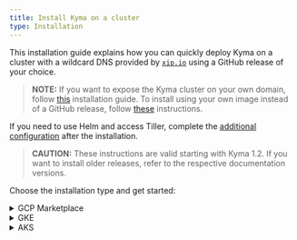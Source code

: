 ```yaml
---
title: Install Kyma on a cluster
type: Installation
---
```


This installation guide explains how you can quickly deploy Kyma on a cluster with a wildcard DNS provided by [`xip.io`](http://xip.io) using a GitHub release of your choice.

>**NOTE:** If you want to expose the Kyma cluster on your own domain, follow [this](#installation-use-your-own-domain) installation guide. To install using your own image instead of a GitHub release, follow [these](#installation-use-your-own-kyma-installer-image) instructions.

If you need to use Helm and access Tiller, complete the [additional configuration](#installation-use-helm) after the installation.

>**CAUTION:** These instructions are valid starting with Kyma 1.2. If you want to install older releases, refer to the respective documentation versions.

Choose the installation type and get started:

<div tabs>
  <details>
  <summary>
  GCP Marketplace
  </summary>

  1. Access the Google Cloud Platform (GCP) Console at `https://console.cloud.google.com/`.
  2. Select your project from the platform bar at the top of the page.
  3. Search for GCP Marketplace in the search box and open the GCP Marketplace page.
  4. Search for Kyma in the search box on the GCP Marketplace page and open **project Kyma** and click **CONFIGURE**.
  5. You need to create a Kubernetes cluster for your Kyma installation. Select a cluster zone from the drop-down menu and click **Create cluster**. Wait for a few minutes for the Kubernetes cluster to deploy.
  6. Leave the default values or adjust these settings:

  | Field   |      Default value     |
  |----------|-------------|
  | **Namespace**| `default`|
  | **App instance Namespace** | `kyma` |
  | **Cluster Admin Service Account** | `Create a new service account` |

  7. Click the **Deploy** button for the Kyma installation to start.

  > **NOTE:** The installation can take several minutes to complete.

  8. Go back to the GCP Console and navigate to **Applications** in the left navigation menu for the installation status details.
  9. If the installation status is green, follow the steps in the **INFO PANEL** under the **Next steps** section to import the self-signed TLS certificate to your keychain.
  10. Access the cluster using the link and login details provided in the **Kyma info** section on the application details page.

  > **TIP:** You can also watch [this](https://www.youtube.com/watch?v=hxVhQqI1B5A) video to see how to install Kyma on Google Kubernetes Engine through Marketplace.

  </details>
  <details>
  <summary>
  GKE
  </summary>

Install Kyma on a [Google Kubernetes Engine](https://cloud.google.com/kubernetes-engine/) (GKE) cluster.

## Prerequisites

- [Google Cloud Platform](https://console.cloud.google.com/) (GCP) project with Kubernetes Engine API enabled
- [kubectl](https://kubernetes.io/docs/tasks/tools/install-kubectl/) 1.12.0
- [gcloud](https://cloud.google.com/sdk/gcloud/)
- [wget](https://www.gnu.org/software/wget/)

## Choose the release to install

1. Go to [this](https://github.com/kyma-project/kyma/releases/) page and choose the release you want to install.

2. Export the release version as an environment variable. Run:
    ```
    export KYMA_VERSION={KYMA_RELEASE_VERSION}
    ```

## Prepare the GKE cluster

1. Select a name for your cluster. Export the cluster name, the name of your GCP project, and the zone you want to deploy to as environment variables. Run:
    ```
    export CLUSTER_NAME={CLUSTER_NAME_YOU_WANT}
    export GCP_PROJECT={YOUR_GCP_PROJECT}
    export GCP_ZONE={GCP_ZONE_TO_DEPLOY_TO}
    ```

2. Create a cluster in the zone defined in the previous step. Run:
    ```
    gcloud container --project "$GCP_PROJECT" clusters \
    create "$CLUSTER_NAME" --zone "$GCP_ZONE" \
    --cluster-version "1.12" --machine-type "n1-standard-4" \
    --addons HorizontalPodAutoscaling,HttpLoadBalancing
    ```

3. Configure kubectl to use your new cluster. Run:
    ```
    gcloud container clusters get-credentials $CLUSTER_NAME --zone $GCP_ZONE --project $GCP_PROJECT
    ```

4. Add your account as the cluster administrator:
    ```
    kubectl create clusterrolebinding cluster-admin-binding --clusterrole=cluster-admin --user=$(gcloud config get-value account)
    ```

5. Install Tiller on your GKE cluster. Run:

    ```
    kubectl apply -f https://raw.githubusercontent.com/kyma-project/kyma/$KYMA_VERSION/installation/resources/tiller.yaml
    ```

## Install Kyma

1. Deploy Kyma. Run:
        ```
        kubectl apply -f https://github.com/kyma-project/kyma/releases/download/$KYMA_VERSION/kyma-installer-cluster.yaml
        ```

2. Check if the Pods of Tiller and the Kyma Installer are running:
        ```
        kubectl get pods --all-namespaces
        ```

3. To watch the installation progress, run:
        ```
        while true; do \
          kubectl -n default get installation/kyma-installation -o jsonpath="{'Status: '}{.status.state}{', description: '}{.status.description}"; echo; \
          sleep 5; \
        done
        ```

After the installation process is finished, the `Status: Installed, description: Kyma installed` message appears.
    In case of an error, you can fetch the logs from the Installer by running:
    ```
    kubectl -n kyma-installer logs -l 'name=kyma-installer'
    ```

## Post-installation steps

### Add the xip.io self-signed certificate to your OS trusted certificates

    After the installation, add the custom Kyma [`xip.io`](http://xip.io/) self-signed certificate to the trusted certificates of your OS. For MacOS, run:
    ```
    tmpfile=$(mktemp /tmp/temp-cert.XXXXXX) \
    && kubectl get configmap net-global-overrides -n kyma-installer -o jsonpath='{.data.global\.ingress\.tlsCrt}' | base64 --decode > $tmpfile \
    && sudo security add-trusted-cert -d -r trustRoot -k /Library/Keychains/System.keychain $tmpfile \
    && rm $tmpfile
    ```

### Access the cluster

1. To get the address of the cluster's Console, check the host of the Console's virtual service. The name of the host of this virtual service corresponds to the Console URL. To get the virtual service host, run:
        ```
        kubectl get virtualservice core-console -n kyma-system -o jsonpath='{ .spec.hosts[0] }'
        ```

2. Access your cluster under this address:
        ```
        https://{VIRTUAL_SERVICE_HOST}
        ```

3. To log in to your cluster's Console UI, use the default `admin` static user. Click **Login with Email** and sign in with the **admin@kyma.cx** email address. Use the password contained in the `admin-user` Secret located in the `kyma-system` Namespace. To get the password, run:
        ```
        kubectl get secret admin-user -n kyma-system -o jsonpath="{.data.password}" | base64 --decode
        ```

  </details>
  <details>
  <summary>
  AKS
  </summary>


Install Kyma on an [Azure Kubernetes Service](https://azure.microsoft.com/services/kubernetes-service/) (AKS) cluster.

## Prerequisites

- [Microsoft Azure](https://azure.microsoft.com)
- [Kubernetes](https://kubernetes.io/) 1.12 or higher
- Tiller 2.10.0 or higher
- [Docker](https://www.docker.com/)
- [Docker Hub](https://hub.docker.com/) account
- [az](https://docs.microsoft.com/en-us/cli/azure/install-azure-cli)


## Choose the release to install

1. Go to [this](https://github.com/kyma-project/kyma/releases/) page and choose the release you want to install.

2. Export the release version as an environment variable. Run:
    ```
    export KYMA_VERSION={KYMA_RELEASE_VERSION}
    ```

## Prepare the AKS cluster

1. Select a name for your cluster. Set the cluster name, the resource group and region as environment variables. Run:
  ```
  export RS_GROUP={YOUR_RESOURCE_GROUP_NAME}
  export CLUSTER_NAME={YOUR_CLUSTER_NAME}
  export REGION={YOUR_REGION} #westeurope
  ```

2. Create a resource group that will contain all your resources:
   ```
   az group create --name $RS_GROUP --location $REGION
   ```

3. Create an AKS cluster. Run:
    ```
    az aks create \
      --resource-group $RS_GROUP \
      --name $CLUSTER_NAME \
      --node-vm-size "Standard_DS2_v2" \
      --kubernetes-version 1.10.9 \
      --enable-addons "monitoring,http_application_routing" \
      --generate-ssh-keys
    ```

4. To configure kubectl to use your new cluster, run:
    ```
    az aks get-credentials --resource-group $RS_GROUP --name $CLUSTER_NAME
    ```

5. Install Tiller and add additional privileges to be able to access readiness probes endpoints on your AKS cluster.

    * Installation from release
    ```
    kubectl apply -f https://raw.githubusercontent.com/kyma-project/kyma/$KYMA_RELEASE_VERSION/installation/resources/tiller.yaml
    kubectl apply -f https://raw.githubusercontent.com/kyma-project/kyma/$KYMA_RELEASE_VERSION/installation/resources/azure-crb-for-healthz.yaml
    ```
    * If you install Kyma from sources, check out [kyma-project](https://github.com/kyma-project/kyma) and enter the root folder. Run:
    ```
    kubectl apply -f installation/resources/tiller.yaml
    kubectl apply -f installation/resources/azure-crb-for-healthz.yaml
    ```
6. Install custom installation overrides for AKS. Run:
    ```
    kubectl create namespace kyma-installer \
    && kubectl create configmap aks-overrides -n kyma-installer --from-literal=global.proxy.excludeIPRanges=10.0.0.1 \
    && kubectl label configmap aks-overrides -n kyma-installer installer=overrides component=istio
    ```

    >**TIP:** An example config map is available [here](./assets/aks-overrides.yaml)

## Install Kyma

1. Deploy Kyma. Run:
        ```
        kubectl apply -f https://github.com/kyma-project/kyma/releases/download/$KYMA_VERSION/kyma-installer-cluster.yaml
        ```

2. Check if the Pods of Tiller and the Kyma Installer are running:
        ```
        kubectl get pods --all-namespaces
        ```

3. To watch the installation progress, run:
        ```
        while true; do \
          kubectl -n default get installation/kyma-installation -o jsonpath="{'Status: '}{.status.state}{', description: '}{.status.description}"; echo; \
          sleep 5; \
        done
        ```

After the installation process is finished, the `Status: Installed, description: Kyma installed` message appears.
    In case of an error, you can fetch the logs from the Installer by running:
    ```
    kubectl -n kyma-installer logs -l 'name=kyma-installer'
    ```

## Post-installation steps

### Add the xip.io self-signed certificate to your OS trusted certificates

After the installation, add the custom Kyma [`xip.io`](http://xip.io/) self-signed certificate to the trusted certificates of your OS. For MacOS, run:
    ```
    tmpfile=$(mktemp /tmp/temp-cert.XXXXXX) \
    && kubectl get configmap net-global-overrides -n kyma-installer -o jsonpath='{.data.global\.ingress\.tlsCrt}' | base64 --decode > $tmpfile \
    && sudo security add-trusted-cert -d -r trustRoot -k /Library/Keychains/System.keychain $tmpfile \
    && rm $tmpfile
    ```

### Access the cluster

1. To get the address of the cluster's Console, check the host of the Console's virtual service. The name of the host of this virtual service corresponds to the Console URL. To get the virtual service host, run:
        ```
        kubectl get virtualservice core-console -n kyma-system -o jsonpath='{ .spec.hosts[0] }'
        ```

2. Access your cluster under this address:
        ```
        https://{VIRTUAL_SERVICE_HOST}
        ```

3. To log in to your cluster's Console UI, use the default `admin` static user. Click **Login with Email** and sign in with the **admin@kyma.cx** email address. Use the password contained in the `admin-user` Secret located in the `kyma-system` Namespace. To get the password, run:
        ```
        kubectl get secret admin-user -n kyma-system -o jsonpath="{.data.password}" | base64 --decode
        ```


  </details>
</div>
